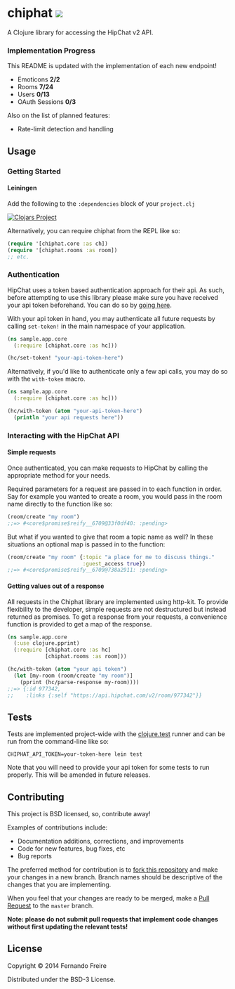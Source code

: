 # chiphat ![](https://circleci.com/gh/dogonthehorizon/chiphat/tree/master.png?circle-token=:circle-token&style=shield)

A Clojure library for accessing the HipChat v2 API.

### Implementation Progress
This README is updated with the implementation of each new endpoint!

* Emoticons **2/2**
* Rooms **7/24**
* Users **0/13**
* OAuth Sessions **0/3**

Also on the list of planned features:

* Rate-limit detection and handling

## Usage

### Getting Started

#### Leiningen

Add the following to the `:dependencies` block of your `project.clj`

[![Clojars Project](http://clojars.org/chiphat/latest-version.svg)](http://clojars.org/chiphat)

Alternatively, you can require chiphat from the REPL like so:

```clojure
(require '[chiphat.core :as ch])
(require '[chiphat.rooms :as room])
;; etc.
```

### Authentication

HipChat uses a token based authentication approach for  their api. As such,
before attempting to use this library please make sure you have received
your api token beforehand. You can do so by [going here][token].

With your api token in hand, you may authenticate all future requests by
calling `set-token!` in the main namespace of your application.

```clojure
(ns sample.app.core
  (:require [chiphat.core :as hc]))

(hc/set-token! "your-api-token-here")
```

Alternatively, if you'd like to authenticate only a few api calls, you may do
so with the `with-token` macro.

```clojure
(ns sample.app.core
  (:require [chiphat.core :as hc]))

(hc/with-token (atom "your-api-token-here")
  (println "your api requests here"))
```

### Interacting with the HipChat API

#### Simple requests
Once authenticated, you can make requests to HipChat by calling the appropriate
method for your needs.

Required parameters for a request are passed in to each function in order. Say for example you wanted to create a room, you would pass in the room name directly to the function like so:

```clojure
(room/create "my room")
;;=> #<core$promise$reify__6709@33f0df40: :pending>
```

But what if you wanted to give that room a topic name as well? In these
situations an optional map is passed in to the function:

```clojure
(room/create "my room" {:topic "a place for me to discuss things."
                        :guest_access true})
;;=> #<core$promise$reify__6709@738a2911: :pending>
```

#### Getting values out of a response

All requests in the Chiphat library are implemented using http-kit. To provide
flexibility to the developer, simple requests are not destructured but instead
returned as promises. To get a response from your requests, a convenience
function is provided to get a map of the response.

```clojure
(ns sample.app.core
  (:use clojure.pprint)
  (:require [chiphat.core :as hc]
            [chiphat.rooms :as room]))

(hc/with-token (atom "your api token")
  (let [my-room (room/create "my room")]
    (pprint (hc/parse-response my-room))))
;;=> {:id 977342,
;;    :links {:self "https://api.hipchat.com/v2/room/977342"}}
```

## Tests
Tests are implemented project-wide with the [clojure.test][test] runner and can
be run from the command-line like so:

```
CHIPHAT_API_TOKEN=your-token-here lein test
```

Note that you will need to provide your api token for some tests to run
properly. This will be amended in future releases.

## Contributing

This project is BSD licensed, so, contribute away!

Examples of contributions include:
* Documentation additions, corrections, and improvements
* Code for new features, bug fixes, etc
* Bug reports

The preferred method for contribution is to [fork this repository][fork] and
make your changes in a new branch. Branch names should be descriptive of the
changes that you are implementing.

When you feel that your changes are ready to be merged, make a [Pull Request][pr]
to the `master` branch.

**Note: please do not submit pull requests that implement code changes without
first updating the relevant tests!**

## License

Copyright © 2014 Fernando Freire

Distributed under the BSD-3 License.

[token]: https://www.hipchat.com/account/api
[fork]: https://github.com/dogonthehorizon/chiphat/fork
[pr]: https://help.github.com/articles/using-pull-requests/
[test]: https://clojure.github.io/clojure/clojure.test-api.html
